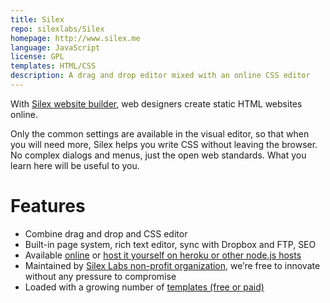 ```yaml
---
title: Silex
repo: silexlabs/Silex
homepage: http://www.silex.me
language: JavaScript
license: GPL
templates: HTML/CSS
description: A drag and drop editor mixed with an online CSS editor
---
```


With [Silex website builder](http://www.silex.me), web designers create static HTML websites online. 

Only the common settings are available in the visual editor, so that when you will need more, Silex helps you write CSS without leaving the browser. No complex dialogs and menus, just the open web standards. What you learn here will be useful to you.




Features
========
* Combine drag and drop and CSS editor
* Built-in page system, rich text editor, sync with Dropbox and FTP, SEO
* Available [online](http://editor.silex.me) or [host it yourself on heroku or other node.js hosts](https://github.com/silexlabs/Silex#host-an-instance-of-silex)
* Maintained by [Silex Labs non-profit organization](http://www.silexlabs.org/silexlabs/#about-silex-labs), we’re free to innovate without any pressure to compromise
* Loaded with a growing number of [templates (free or paid)](https://github.com/silexlabs/Silex/labels/template)
